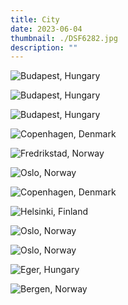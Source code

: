 ```yaml
---
title: City
date: 2023-06-04
thumbnail: ./DSF6282.jpg
description: ""
---
```


![Budapest, Hungary](./DSF5576.jpg "Budapest, Hungary")

<div class="city-0-row">
<div class="city-0-col-0">

![Budapest, Hungary](./DSF5425.jpg "Budapest, Hungary")

</div>

<div class="city-0-col-1">

![Budapest, Hungary](./DSF5114.jpg "Budapest, Hungary")

</div>
</div>

![Copenhagen, Denmark](./DSF6282.jpg "Copenhagen, Denmark")

![Fredrikstad, Norway](./DSF8452.jpg "Fredrikstad, Norway")

![Oslo, Norway](./DSF8192.jpg "Oslo, Norway")

![Copenhagen, Denmark](./DSF6359.jpg "Copenhagen, Denmark")

![Helsinki, Finland](./DSF6666.jpg "Helsinki, Finland")

![Oslo, Norway](./DSF7944.jpg "Oslo, Norway")

![Oslo, Norway](./DSC1221.jpg "Oslo, Norway")

![Eger, Hungary](./DSF1946.jpg "Eger, Hungary")

![Bergen, Norway](./DSF2013.jpg "Bergen, Norway")
